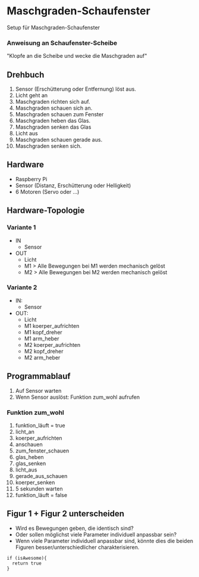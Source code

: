 # Maschgraden-Schaufenster
Setup für Maschgraden-Schaufenster

### Anweisung an Schaufenster-Scheibe
"Klopfe an die Scheibe und wecke die Maschgraden auf"

## Drehbuch
1. Sensor (Erschütterung oder Entfernung) löst aus.
2. Licht geht an
4. Maschgraden richten sich auf.
5. Maschgraden schauen sich an.
6. Maschgraden schauen zum Fenster
7. Maschgraden heben das Glas.
9. Maschgraden senken das Glas
10. Licht aus
11. Maschgraden schauen gerade aus.
13. Maschgraden senken sich.

## Hardware
* Raspberry Pi
* Sensor (Distanz, Erschütterung oder Helligkeit)
* 6 Motoren (Servo oder ...)

## Hardware-Topologie
### Variante 1
* IN
  * Sensor
* OUT
  * Licht
  * M1 > Alle Bewegungen bei M1 werden mechanisch gelöst
  * M2 > Alle Bewegungen bei M2 werden mechanisch gelöst

### Variante 2
* IN:
  * Sensor
* OUT:
  * Licht
  * M1 koerper_aufrichten
  * M1 kopf_dreher
  * M1 arm_heber
  * M2 koerper_aufrichten
  * M2 kopf_dreher
  * M2 arm_heber



## Programmablauf
1. Auf Sensor warten
2. Wenn Sensor auslöst: Funktion zum_wohl aufrufen

### Funktion zum_wohl
1. funktion_läuft = true
2. licht_an
3. koerper_aufrichten 
4. anschauen 
5. zum_fenster_schauen 
6. glas_heben 
7. glas_senken 
8. licht_aus 
9. gerade_aus_schauen 
10. koerper_senken 
11. 5 sekunden warten
12. funktion_läuft = false

## Figur 1 + Figur 2 unterscheiden
* Wird es Bewegungen geben, die identisch sind?
* Oder sollen möglichst viele Parameter individuell anpassbar sein?
* Wenn viele Parameter individuell anpassbar sind, könnte dies die beiden Figuren besser/unterschiedlicher charakterisieren.

```
if (isAwesome){
  return true
}
```
